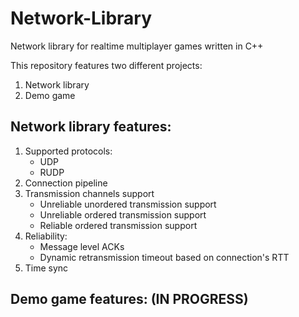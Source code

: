 # Network-Library
Network library for realtime multiplayer games written in C++

This repository features two different projects:
1. Network library
2. Demo game

## Network library features:
1. Supported protocols:
   - UDP
   - RUDP
2. Connection pipeline
3. Transmission channels support
   - Unreliable unordered transmission support
   - Unreliable ordered transmission support
   - Reliable ordered transmission support
4. Reliability:
   - Message level ACKs
   - Dynamic retransmission timeout based on connection's RTT
5. Time sync

## Demo game features: (IN PROGRESS)